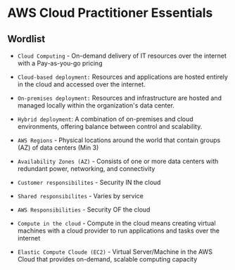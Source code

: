 # AWS Cloud Practitioner Essentials

## Wordlist


- `Cloud Computing` - On-demand delivery of IT resources over the internet with a Pay-as-you-go pricing
- `Cloud-based deployment:` Resources and applications are hosted entirely in the cloud and accessed over the internet.
- `On-premises deployment:` Resources and infrastructure are hosted and managed locally within the organization's data center.
- `Hybrid deployment`: A combination of on-premises and cloud environments, offering balance between control and scalability.
- `AWS Regions` - Physical locations around the world that contain groups (AZ) of data centers (Min 3)
- `Availability Zones (AZ)` - Consists of one or more data centers with redundant power, networking, and connectivity
- `Customer responsibilites` - Security IN the cloud
- `Shared responsibilites` - Varies by service
- `AWS Responsibilities` - Security OF the cloud


- `Compute in the cloud` - Compute in the cloud means creating virtual machines with a cloud provider to run applications and tasks over the internet
- `Elastic Compute Cloude (EC2)` - Virtual Server/Machine in the AWS Cloud that provides on-demand, scalable computing capacity